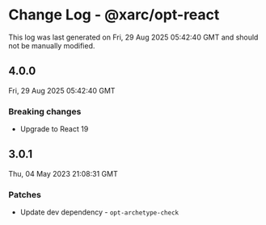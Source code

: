 # Change Log - @xarc/opt-react

This log was last generated on Fri, 29 Aug 2025 05:42:40 GMT and should not be manually modified.

## 4.0.0
Fri, 29 Aug 2025 05:42:40 GMT

### Breaking changes

- Upgrade to React 19

## 3.0.1
Thu, 04 May 2023 21:08:31 GMT

### Patches

- Update dev dependency - `opt-archetype-check`

